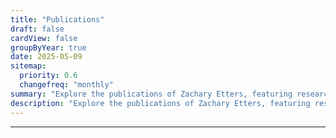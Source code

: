 ```yaml
---
title: "Publications"
draft: false
cardView: false
groupByYear: true
date: 2025-05-09
sitemap:
  priority: 0.6
  changefreq: "monthly"
summary: "Explore the publications of Zachary Etters, featuring research and articles in cybersecurity, network security, and IT infrastructure solutions."
description: "Explore the publications of Zachary Etters, featuring research and articles in cybersecurity, network security, and IT infrastructure solutions."
---
```


---
